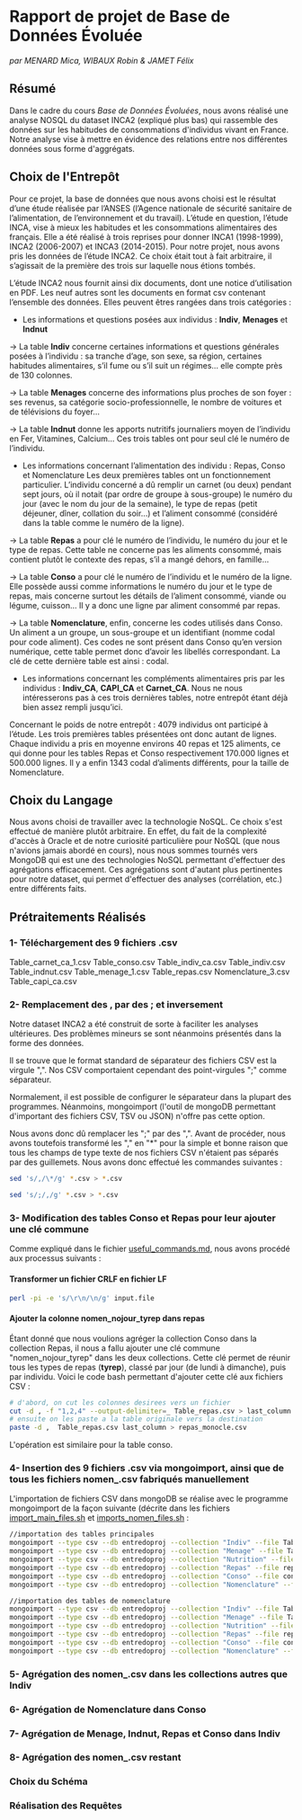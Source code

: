 # Rapport de projet de Base de Données Évoluée

*par MENARD Mica, WIBAUX Robin & JAMET Félix*

## Résumé

Dans le cadre du cours *Base de Données Évoluées*, nous avons réalisé une analyse NOSQL du dataset INCA2 (expliqué plus bas) qui rassemble des données sur les habitudes de consommations d'individus vivant en France. Notre analyse vise à mettre en évidence des relations entre nos différentes données sous forme d'aggrégats.

## Choix de l'Entrepôt

Pour ce projet, la base de données que nous avons choisi est le résultat d’une étude réalisée par l’ANSES (l’Agence nationale de sécurité sanitaire de l’alimentation, de l’environnement et du travail). L’étude en question, l’étude INCA, vise à mieux les habitudes et les consommations alimentaires des français.
Elle a été réalisé à trois reprises pour donner INCA1 (1998-1999), INCA2 (2006-2007) et INCA3 (2014-2015). Pour notre projet, nous avons pris les données de l’étude INCA2. Ce choix était tout à fait arbitraire, il s’agissait de la première des trois sur laquelle nous étions tombés.

L’étude INCA2 nous fournit ainsi dix documents, dont une notice d’utilisation en PDF. Les neuf autres sont les documents en format csv contenant l’ensemble des données. Elles peuvent êtres rangées dans trois catégories :
- Les informations et questions posées aux individus : **Indiv**, **Menages** et **Indnut**

→ La table **Indiv** concerne certaines informations et questions générales posées à l’individu : sa tranche d’age, son sexe, sa région, certaines habitudes alimentaires, s’il fume ou s’il suit un régimes… elle compte près de 130 colonnes.

→ La table **Menages** concerne des informations plus proches de son foyer : ses revenus, sa catégorie socio-professionnelle, le nombre de voitures et de télévisions du foyer…

→ La table **Indnut** donne les apports nutritifs journaliers moyen de l’individu en Fer, Vitamines, Calcium…
Ces trois tables ont pour seul clé le numéro de l’individu.

- Les informations concernant l’alimentation des individu : Repas, Conso et Nomenclature
Les deux premières tables ont un fonctionnement particulier. L’individu concerné a dû remplir un carnet (ou deux) pendant sept jours, où il notait (par ordre de groupe à sous-groupe) le numéro du jour (avec le nom du jour de la semaine), le type de repas (petit déjeuner, dîner, collation du soir…) et l’aliment consommé (considéré dans la table comme le numéro de la ligne).

→ La table **Repas** a pour clé le numéro de l’individu, le numéro du jour et le type de repas. Cette table ne concerne pas les aliments consommé, mais contient plutôt le contexte des repas, s’il a mangé dehors, en famille…

→ La table **Conso** a pour clé le numéro de l’individu et le numéro de la ligne. Elle possède aussi comme informations le numéro du jour et le type de repas, mais concerne surtout les détails de l’aliment consommé, viande ou légume, cuisson… Il y a donc une ligne par aliment consommé par repas.

→ La table **Nomenclature**, enfin, concerne les codes utilisés dans Conso. Un aliment a un groupe, un sous-groupe et un identifiant (nomme codal pour code aliment). Ces codes ne sont présent dans Conso qu’en version numérique, cette table permet donc d’avoir les libellés correspondant.
La clé de cette dernière table est ainsi : codal.

- Les informations concernant les compléments alimentaires pris par les individus : **Indiv_CA**, **CAPI_CA** et **Carnet_CA**.
Nous ne nous intéresserons pas à ces trois dernières tables, notre entrepôt étant déjà bien assez rempli jusqu’ici.

Concernant le poids de notre entrepôt :
4079 individus ont participé à l’étude. Les trois premières tables présentées ont donc autant de lignes.
Chaque individu a pris en moyenne environs 40 repas et 125 aliments, ce qui donne pour les tables Repas et Conso respectivement 170.000 lignes et 500.000 lignes.
Il y a enfin 1343 codal d’aliments différents, pour la taille de Nomenclature.

## Choix du Langage

Nous avons choisi de travailler avec la technologie NoSQL. Ce choix s'est effectué de manière plutôt arbitraire. En effet, du fait de la complexité d'accès à Oracle et de notre curiosité particulière pour NoSQL (que nous n'avions jamais abordé en cours), nous nous sommes tournés vers MongoDB qui est une des technologies NoSQL permettant d'effectuer des agrégations efficacement. Ces agrégations sont d'autant plus pertinentes pour notre dataset, qui permet d'effectuer des analyses (corrélation, etc.) entre différents faits.

## Prétraitements Réalisés

### 1- Téléchargement des 9 fichiers .csv

  Table_carnet_ca_1.csv
  Table_conso.csv
  Table_indiv_ca.csv
  Table_indiv.csv
  Table_indnut.csv
  Table_menage_1.csv
  Table_repas.csv
  Nomenclature_3.csv               
  Table_capi_ca.csv

### 2- Remplacement des , par des ; et inversement

Notre dataset INCA2 a été construit de sorte à faciliter les analyses ultérieures. Des problèmes mineurs se sont néanmoins présentés dans la forme des données.

Il se trouve que le format standard de séparateur des fichiers CSV est la virgule ",". Nos CSV comportaient cependant des point-virgules ";" comme séparateur.

Normalement, il est possible de configurer le séparateur dans la plupart des programmes. Néanmoins, mongoimport (l'outil de mongoDB permettant d'important des fichiers CSV, TSV ou JSON) n'offre pas cette option.

Nous avons donc dû remplacer les ";" par des ",". Avant de procéder, nous avons toutefois transformé les "," en "\*" pour la simple et bonne raison que tous les champs de type texte de nos fichiers CSV n'étaient pas séparés par des guillemets. Nous avons donc effectué les commandes suivantes :

```bash
sed 's/,/\*/g' *.csv > *.csv
```

```bash
sed 's/;/,/g' *.csv > *.csv
```

### 3- Modification des tables Conso et Repas pour leur ajouter une clé commune

Comme expliqué dans le fichier [useful_commands.md](https://github.com/mooss/entredoproj/edit/master/useful_commands.md), nous avons procédé aux processus suivants :

#### Transformer un fichier CRLF en fichier LF

```bash
perl -pi -e 's/\r\n/\n/g' input.file
```

#### Ajouter la colonne nomen\_nojour\_tyrep dans repas

Étant donné que nous voulions agréger la collection Conso dans la collection Repas, il nous a fallu ajouter une clé commune "nomen\_nojour\_tyrep" dans les deux collections. Cette clé permet de réunir tous les types de repas (**tyrep**), classé par jour (de lundi à dimanche), puis par individu. Voici le code bash permettant d'ajouter cette clé aux fichiers CSV :

```bash
# d'abord, on cut les colonnes desirees vers un fichier
cut -d , -f "1,2,4" --output-delimiter=_ Table_repas.csv > last_column
# ensuite on les paste a la table originale vers la destination
paste -d ,  Table_repas.csv last_column > repas_monocle.csv
```
L'opération est similaire pour la table conso.

### 4- Insertion des 9 fichiers .csv via mongoimport, ainsi que de tous les fichiers nomen_.csv fabriqués manuellement

L'importation de fichiers CSV dans mongoDB se réalise avec le programme mongoimport de la façon suivante (décrite dans les fichiers [import_main_files.sh](https://github.com/mooss/entredoproj/blob/master/imports_main_files.sh) et [imports_nomen_files.sh](https://github.com/mooss/entredoproj/blob/master/imports_nomen_files.sh) :

```bash
//importation des tables principales
mongoimport --type csv --db entredoproj --collection "Indiv" --file Table_indiv.csv --headerline
mongoimport --type csv --db entredoproj --collection "Menage" --file Table_menage_1.csv --headerline
mongoimport --type csv --db entredoproj --collection "Nutrition" --file Table_indnut.csv --headerline
mongoimport --type csv --db entredoproj --collection "Repas" --file repas_monocle.csv --headerline
mongoimport --type csv --db entredoproj --collection "Conso" --file conso_monocle.csv --headerline
mongoimport --type csv --db entredoproj --collection "Nomenclature" --file Nomenclature_3.csv --headerline

//importation des tables de nomenclature
mongoimport --type csv --db entredoproj --collection "Indiv" --file Table_indiv.csv --headerline
mongoimport --type csv --db entredoproj --collection "Menage" --file Table_menage_1.csv --headerline
mongoimport --type csv --db entredoproj --collection "Nutrition" --file Table_indnut.csv --headerline
mongoimport --type csv --db entredoproj --collection "Repas" --file repas_monocle.csv --headerline
mongoimport --type csv --db entredoproj --collection "Conso" --file conso_monocle.csv --headerline
mongoimport --type csv --db entredoproj --collection "Nomenclature" --file Nomenclature_3.csv --headerline
```
### 5- Agrégation des nomen_.csv dans les collections autres que Indiv
### 6- Agrégation de Nomenclature dans Conso
### 7- Agrégation de Menage, Indnut, Repas et Conso dans Indiv
### 8- Agrégation des nomen_.csv restant

### Choix du Schéma

### Réalisation des Requêtes
